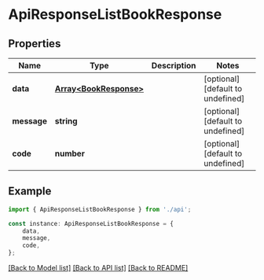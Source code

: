 # ApiResponseListBookResponse


## Properties

Name | Type | Description | Notes
------------ | ------------- | ------------- | -------------
**data** | [**Array&lt;BookResponse&gt;**](BookResponse.md) |  | [optional] [default to undefined]
**message** | **string** |  | [optional] [default to undefined]
**code** | **number** |  | [optional] [default to undefined]

## Example

```typescript
import { ApiResponseListBookResponse } from './api';

const instance: ApiResponseListBookResponse = {
    data,
    message,
    code,
};
```

[[Back to Model list]](../README.md#documentation-for-models) [[Back to API list]](../README.md#documentation-for-api-endpoints) [[Back to README]](../README.md)
